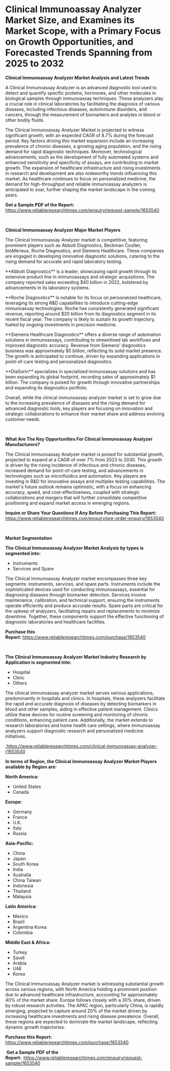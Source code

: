 <p><h1>Clinical Immunoassay Analyzer Market Size, and Examines its Market Scope, with a Primary Focus on Growth Opportunities, and Forecasted Trends Spanning from 2025 to 2032</h1></p><p><strong>Clinical Immunoassay Analyzer Market Analysis and Latest Trends</strong></p>
<p><p>A Clinical Immunoassay Analyzer is an advanced diagnostic tool used to detect and quantify specific proteins, hormones, and other molecules in biological samples through immunoassay techniques. These analyzers play a crucial role in clinical laboratories by facilitating the diagnosis of various diseases, including infectious diseases, autoimmune disorders, and cancers, through the measurement of biomarkers and analytes in blood or other bodily fluids.</p><p>The Clinical Immunoassay Analyzer Market is projected to witness significant growth, with an expected CAGR of 8.7% during the forecast period. Key factors driving this market expansion include an increasing prevalence of chronic diseases, a growing aging population, and the rising demand for rapid diagnostic techniques. Moreover, technological advancements, such as the development of fully automated systems and enhanced sensitivity and specificity of assays, are contributing to market growth. The expansion of healthcare infrastructure and rising investments in research and development are also noteworthy trends influencing this market. As healthcare continues to focus on personalized medicine, the demand for high-throughput and reliable immunoassay analyzers is anticipated to soar, further shaping the market landscape in the coming years.</p></p>
<p><strong>Get a Sample PDF of the Report:&nbsp;</strong> <a href="https://www.reliableresearchtimes.com/enquiry/request-sample/1653540?utm_campaign=2758&utm_medium=2&utm_source=Github&utm_content=ia&utm_term=18042025&utm_id=clinical-immunoassay-analyzer">https://www.reliableresearchtimes.com/enquiry/request-sample/1653540</a></p>
<p>&nbsp;</p>
<p><strong>Clinical Immunoassay Analyzer Major Market Players</strong></p>
<p><p>The Clinical Immunoassay Analyzer market is competitive, featuring prominent players such as Abbott Diagnostics, Beckman Coulter, bioMérieux, Roche Diagnostics, and Siemens Healthcare. These companies are engaged in developing innovative diagnostic solutions, catering to the rising demand for accurate and rapid laboratory testing.</p><p>**Abbott Diagnostics** is a leader, showcasing rapid growth through its extensive product line in immunoassays and strategic acquisitions. The company reported sales exceeding $40 billion in 2022, bolstered by advancements in its laboratory systems.</p><p>**Roche Diagnostics** is notable for its focus on personalized healthcare, leveraging its strong R&D capabilities to introduce cutting-edge immunoassay technologies. Roche has consistently generated significant revenue, reporting around $20 billion from its diagnostics segment in its recent fiscal year. The company is likely to sustain its growth trajectory, fueled by ongoing investments in precision medicine.</p><p>**Siemens Healthcare Diagnostics** offers a diverse range of automation solutions in immunoassays, contributing to streamlined lab workflows and improved diagnostic accuracy. Revenue from Siemens’ diagnostics business was approximately $5 billion, reflecting its solid market presence. The growth is anticipated to continue, driven by expanding applications in point-of-care testing and personalized diagnostics.</p><p>**DiaSorin** specializes in specialized immunoassay solutions and has been expanding its global footprint, recording sales of approximately $1 billion. The company is poised for growth through innovative partnerships and expanding its diagnostics portfolio.</p><p>Overall, while the clinical immunoassay analyzer market is set to grow due to the increasing prevalence of diseases and the rising demand for advanced diagnostic tools, key players are focusing on innovation and strategic collaborations to enhance their market share and address evolving customer needs.</p></p>
<p>&nbsp;</p>
<p><strong>What Are The Key Opportunities For Clinical Immunoassay Analyzer Manufacturers?</strong></p>
<p><p>The Clinical Immunoassay Analyzer market is poised for substantial growth, projected to expand at a CAGR of over 7% from 2023 to 2030. This growth is driven by the rising incidence of infectious and chronic diseases, increased demand for point-of-care testing, and advancements in technologies such as microfluidics and automation. Key players are investing in R&D for innovative assays and multiplex testing capabilities. The market's future outlook remains optimistic, with a focus on enhancing accuracy, speed, and cost-effectiveness, coupled with strategic collaborations and mergers that will further consolidate competitive positioning and expand market access in emerging regions.</p></p>
<p><strong>Inquire or Share Your Questions If Any Before Purchasing This Report:</strong> <a href="https://www.reliableresearchtimes.com/enquiry/pre-order-enquiry/1653540?utm_campaign=2758&utm_medium=2&utm_source=Github&utm_content=ia&utm_term=18042025&utm_id=clinical-immunoassay-analyzer">https://www.reliableresearchtimes.com/enquiry/pre-order-enquiry/1653540</a></p>
<p>&nbsp;</p>
<p><strong>Market Segmentation</strong></p>
<p><strong>The Clinical Immunoassay Analyzer Market Analysis by types is segmented into:</strong></p>
<p><ul><li>Instruments</li><li>Services and Spare</li></ul></p>
<p><p>The Clinical Immunoassay Analyzer market encompasses three key segments: instruments, services, and spare parts. Instruments include the sophisticated devices used for conducting immunoassays, essential for diagnosing diseases through biomarker detection. Services involve maintenance, calibration, and technical support, ensuring the instruments operate efficiently and produce accurate results. Spare parts are critical for the upkeep of analyzers, facilitating repairs and replacements to minimize downtime. Together, these components support the effective functioning of diagnostic laboratories and healthcare facilities.</p></p>
<p><strong>Purchase this Report:&nbsp;</strong><a href="https://www.reliableresearchtimes.com/purchase/1653540?utm_campaign=2758&utm_medium=2&utm_source=Github&utm_content=ia&utm_term=18042025&utm_id=clinical-immunoassay-analyzer">https://www.reliableresearchtimes.com/purchase/1653540</a></p>
<p>&nbsp;</p>
<p><strong>The Clinical Immunoassay Analyzer Market Industry Research by Application is segmented into:</strong></p>
<p><ul><li>Hospital</li><li>Clinic</li><li>Others</li></ul></p>
<p><p>The clinical immunoassay analyzer market serves various applications, predominantly in hospitals and clinics. In hospitals, these analyzers facilitate the rapid and accurate diagnosis of diseases by detecting biomarkers in blood and other samples, aiding in effective patient management. Clinics utilize these devices for routine screening and monitoring of chronic conditions, enhancing patient care. Additionally, the market extends to research laboratories and home health care settings, where immunoassay analyzers support diagnostic research and personalized medicine initiatives.</p></p>
<p><a href="https://www.reliableresearchtimes.com/clinical-immunoassay-analyzer-r1653540?utm_campaign=2758&utm_medium=2&utm_source=Github&utm_content=ia&utm_term=18042025&utm_id=clinical-immunoassay-analyzer">&nbsp;https://www.reliableresearchtimes.com/clinical-immunoassay-analyzer-r1653540</a></p>
<p><strong>In terms of Region, the Clinical Immunoassay Analyzer Market Players available by Region are:</strong></p>
<p>
    <p> <strong> North America: </strong>
        <ul>
            <li>United States</li>
            <li>Canada</li>
        </ul>
        </p> 
    <p> <strong> Europe: </strong>
        <ul>
            <li>Germany</li>
            <li>France</li>
            <li>U.K.</li>
            <li>Italy</li>
            <li>Russia</li>
        </ul>
        </p> 
    <p> <strong> Asia-Pacific: </strong>
        <ul>
            <li>China</li>
            <li>Japan</li>
            <li>South Korea</li>
            <li>India</li>
            <li>Australia</li>
            <li>China Taiwan</li>
            <li>Indonesia</li>
            <li>Thailand</li>
            <li>Malaysia</li>
        </ul>
        </p> 
    <p> <strong> Latin America: </strong>
        <ul>
            <li>Mexico</li>
            <li>Brazil</li>
            <li>Argentina Korea</li>
            <li>Colombia</li>
        </ul>
        </p> 
    <p> <strong> Middle East & Africa: </strong>
        <ul>
            <li>Turkey</li>
            <li>Saudi</li>
            <li>Arabia</li>
            <li>UAE</li>
            <li>Korea</li>
        </ul>
    </p>
    </p>
<p><p>The Clinical Immunoassay Analyzer market is witnessing substantial growth across various regions, with North America holding a prominent position due to advanced healthcare infrastructure, accounting for approximately 40% of the market share. Europe follows closely with a 30% share, driven by robust research activities. The APAC region, particularly China, is rapidly emerging, projected to capture around 20% of the market driven by increasing healthcare investments and rising disease prevalence. Overall, these regions are expected to dominate the market landscape, reflecting dynamic growth trajectories.</p></p>
<p><strong>Purchase this Report: </strong><a href="https://www.reliableresearchtimes.com/purchase/1653540?utm_campaign=2758&utm_medium=2&utm_source=Github&utm_content=ia&utm_term=18042025&utm_id=clinical-immunoassay-analyzer">https://www.reliableresearchtimes.com/purchase/1653540</a></p>
<p>&nbsp;<strong>Get a Sample PDF of the Report:&nbsp;&nbsp;</strong><a href="https://www.reliableresearchtimes.com/enquiry/request-sample/1653540?utm_campaign=2758&utm_medium=2&utm_source=Github&utm_content=ia&utm_term=18042025&utm_id=clinical-immunoassay-analyzer">https://www.reliableresearchtimes.com/enquiry/request-sample/1653540</a></p>
<p><strong></strong></p>
<p><p></p><p></p><p></p></p>